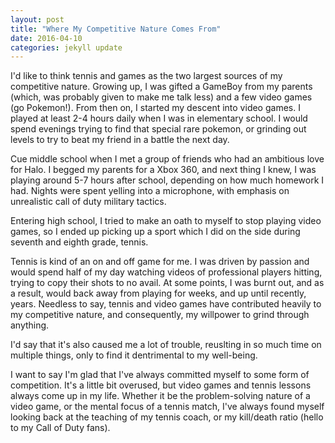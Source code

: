 ```yaml
---
layout: post
title: "Where My Competitive Nature Comes From"
date: 2016-04-10
categories: jekyll update
---
```


I'd like to think tennis and games as the two largest sources of my competitive nature. Growing up, I was gifted a GameBoy from my parents (which, was probably given to make me talk less) and a few video games (go Pokemon!). From then on, I started my descent into video games. I played at least 2-4 hours daily when I was in elementary school. I would spend evenings trying to find that special rare pokemon, or grinding out levels to try to beat my friend in a battle the next day.

Cue middle school when I met a group of friends who had an ambitious love for Halo. I begged my parents for a Xbox 360, and next thing I knew, I was playing around 5-7 hours after school, depending on how much homework I had. Nights were spent yelling into a microphone, with emphasis on unrealistic call of duty military tactics.

Entering high school, I tried to make an oath to myself to stop playing video games, so I ended up picking up a sport which I did on the side during seventh and eighth grade, tennis.

Tennis is kind of an on and off game for me. I was driven by passion and would spend half of my day watching videos of professional players hitting, trying to copy their shots to no avail. At some points, I was burnt out, and as a result, would back away from playing for weeks, and up until recently, years. Needless to say, tennis and video games have contributed heavily to my competitive nature, and consequently, my willpower to grind through anything.

I'd say that it's also caused me a lot of trouble, reuslting in so much time on multiple things, only to find it dentrimental to my well-being.

I want to say I'm glad that I've always committed myself to some form of competition. It's a little bit overused, but video games and tennis lessons always come up in my life. Whether it be the problem-solving nature of a video game, or the mental focus of a tennis match, I've always found myself looking back at the teaching of my tennis coach, or my kill/death ratio (hello to my Call of Duty fans).


